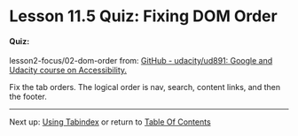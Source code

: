 # Lesson 11.5 Quiz: Fixing DOM Order

#### Quiz:

lesson2-focus/02-dom-order from: 
[GitHub - udacity/ud891: Google and Udacity course on Accessibility.](https://github.com/udacity/ud891)

Fix the tab orders. 
The logical order is nav, search, content links, and then the footer.

- - -
Next up: [Using Tabindex](ND024_Part2_Lesson11_06.md) or return to [Table Of Contents](./ND024_TableOfContents.md)
